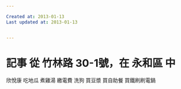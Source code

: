 ```yaml
---

Created at: 2013-01-13
Last updated at: 2013-01-13


---
```


# 記事 從 竹林路 30-1號，在 永和區 中


欣悅康
吃地瓜
煮雞湯
繳電費
洗狗
買豆漿
買自助餐
買鐵刷刷電鍋

